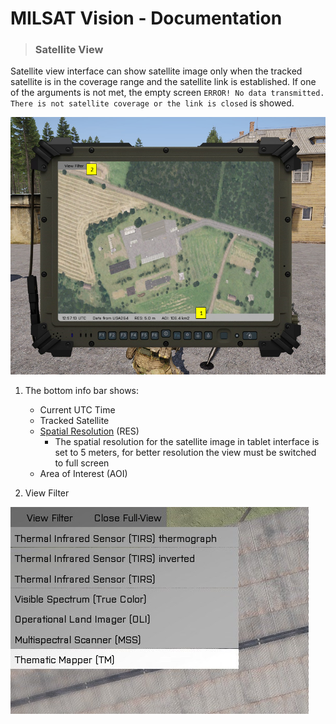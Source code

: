 # MILSAT Vision - Documentation
> ### Satellite View

Satellite view interface can show satellite image only when the tracked satellite is in the coverage range and the satellite link is established. If one of the arguments is not met, the empty screen `ERROR! No data transmitted. There is not satellite coverage or the link is closed` is showed.

![Satellite view interface](img/sat_view_tab.png)

1. The bottom info bar shows:
   - Current UTC Time
   - Tracked Satellite
   - [Spatial Resolution](https://www.sciencedirect.com/topics/earth-and-planetary-sciences/spatial-resolution) (RES)
     - The spatial resolution for the satellite image in tablet interface is set to 5 meters, for better resolution the view must be switched to full screen 
   - Area of Interest (AOI)

2. View Filter

![View Filter](img/sat_view_filter.jpg)
